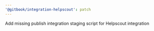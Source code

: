 ```yaml
---
'@gitbook/integration-helpscout': patch
---
```


Add missing publish integration staging script for Helpscout integration
